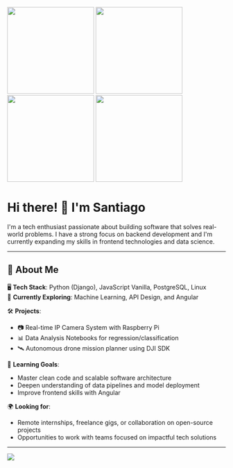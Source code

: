 
<!--POKEMONS-->
<img src="https://github.com/user-attachments/assets/2a3a9874-f057-4a30-86f5-2d63469a2aae" width="200" height="200"/> <!--Mudkip-->
<img src="https://github.com/user-attachments/assets/ecea9159-eedb-4e7f-9136-bb5af0fedd95" width="200" height="200"/> <!--Tepig-->
<img src="https://github.com/user-attachments/assets/bf553d07-8d34-4528-ac09-3514370396a4" width="200" height="200"/> <!--Cyndaquil-->
<img src="https://github.com/user-attachments/assets/5c64a49e-eb72-4a83-9688-ca956d3f8d71" width="200" height="200"/> <!--Bulbasaur-->

# Hi there! 👋 I'm Santiago  
I'm a tech enthusiast passionate about building software that solves real-world problems. I have a strong focus on backend development and I'm currently expanding my skills in frontend technologies and data science.

---

## 🚀 About Me

🖥️ **Tech Stack**: Python (Django), JavaScript Vanilla, PostgreSQL, Linux  
🧪 **Currently Exploring**: Machine Learning, API Design, and Angular

🛠️ **Projects**:  
- 📷 Real-time IP Camera System with Raspberry Pi  
- 📊 Data Analysis Notebooks for regression/classification  
- 🛰️ Autonomous drone mission planner using DJI SDK  

🎯 **Learning Goals**:  
- Master clean code and scalable software architecture  
- Deepen understanding of data pipelines and model deployment  
- Improve frontend skills with Angular 

🌍 **Looking for**:  
- Remote internships, freelance gigs, or collaboration on open-source projects  
- Opportunities to work with teams focused on impactful tech solutions  

---

<picture>
  <source
    srcset="https://github-readme-stats.vercel.app/api?username=santy-scripts&show_icons=true&theme=dark"
    media="(prefers-color-scheme: dark)"
  />
  <source
    srcset="https://github-readme-stats.vercel.app/api?username=anuraghazra&show_icons=true"
    media="(prefers-color-scheme: light), (prefers-color-scheme: no-preference)"
  />
  <img src="https://github-readme-stats.vercel.app/api?username=anuraghazra&show_icons=true" />
</picture>





